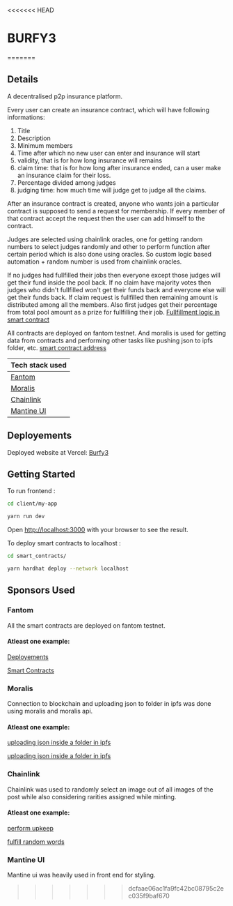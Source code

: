 <<<<<<< HEAD
# BURFY3
=======
## Details

A decentralised p2p insurance platform.

Every user can create an insurance contract, which will have following informations:
1) Title
2) Description
3) Minimum members
4) Time after which no new user can enter and insurance will start
5) validity, that is for how long insurance will remains
6) claim time: that is for how long after insurance ended, can a user make an insurance claim for their loss.
7) Percentage divided among judges
8) judging time: how much time will judge get to judge all the claims.

After an insurance contract is created, anyone who wants join a particular contract is supposed to send a request for membership. If every member of that contract accept the request then the user can add himself to the contract.

Judges are selected using chainlink oracles, one for getting random numbers to select judges randomly and other to perform function after certain period which is also done using oracles. So custom logic based automation + random number is used from chainlink oracles.

If no judges had fullfilled their jobs then everyone except those judges will get their fund inside the pool back. If no claim have majority votes then judges who didn't fullfilled won't get their funds back and everyone else will get their funds back. If claim request is fullfilled then remaining amount is distributed among all the members. Also first judges get their percentage from total pool amount as a prize for fullfilling their job.
[Fullfillment logic in smart contract](https://github.com/Ahmed-Aghadi/BURFY3/blob/main/smart_contracts/contracts/BurfyInsurance.sol#L266)


All contracts are deployed on fantom testnet. And moralis is used for getting data from contracts and performing other tasks like pushing json to ipfs folder, etc.
[smart contract address](https://github.com/Ahmed-Aghadi/BURFY3/blob/main/client/my-app/constants/contractAddress.json)

| Tech stack used                   |
| --------------------------------- |
| [Fantom](#fantom)               |
| [Moralis](#moralis)               |
| [Chainlink](#chainlink)           |
| [Mantine UI](#mantine-ui)         |

## Deployements

Deployed website at Vercel: [Burfy3](https://burfy3.vercel.app/)

## Getting Started

To run frontend :

```bash
cd client/my-app

yarn run dev
```

Open [http://localhost:3000](http://localhost:3000) with your browser to see the result.

To deploy smart contracts to localhost :

```bash
cd smart_contracts/

yarn hardhat deploy --network localhost
```

## Sponsors Used

### Fantom

All the smart contracts are deployed on fantom testnet.

#### Atleast one example: 

[Deployements](https://github.com/Ahmed-Aghadi/BURFY3/tree/main/smart_contracts/deployments/fantomtest)

[Smart Contracts](https://github.com/Ahmed-Aghadi/BURFY3/tree/main/smart_contracts/contracts)

### Moralis

Connection to blockchain and uploading json to folder in ipfs was done using moralis and moralis api.

#### Atleast one example: 

[uploading json inside a folder in ipfs](https://github.com/Ahmed-Aghadi/BURFY3/blob/main/client/my-app/pages/index.js#L38)

[uploading json inside a folder in ipfs](https://github.com/Ahmed-Aghadi/BURFY3/blob/main/client/my-app/components/InsurancePage.jsx#L358)

### Chainlink

Chainlink was used to randomly select an image out of all images of the post while also considering rarities assigned while minting.

#### Atleast one example: 

[perform upkeep](https://github.com/Ahmed-Aghadi/BURFY3/blob/main/smart_contracts/contracts/Burfy.sol#L84)

[fulfill random words](https://github.com/Ahmed-Aghadi/BURFY3/blob/main/smart_contracts/contracts/Burfy.sol#L100)

### Mantine UI

Mantine ui was heavily used in front end for styling.
>>>>>>> dcfaae06ac1fa9fc42bc08795c2ec035f9baf670

